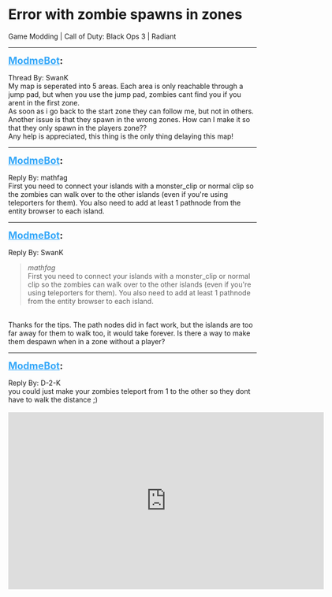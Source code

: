 # Error with zombie spawns in zones
Game Modding | Call of Duty: Black Ops 3 | Radiant

---
<strong style="font-size: 1.4em;"><span style="text-decoration: underline;text-decoration-color: #34a7f9;"><span style="color:#34a7f9;">ModmeBot</span></span>:</strong>

<p>Thread By: SwanK<br />My map is seperated into 5 areas. Each area is only reachable through a jump pad, but when you use the jump pad, zombies cant find you if you arent in the first zone. <br />As soon as i go back to the start zone they can follow me, but not in others. Another issue is that they spawn in the wrong zones. How can I make it so that they only spawn in the players zone??<br />Any help is appreciated, this thing is the only thing delaying this map!</p>

---
<strong style="font-size: 1.4em;"><span style="text-decoration: underline;text-decoration-color: #34a7f9;"><span style="color:#34a7f9;">ModmeBot</span></span>:</strong>

<p>Reply By: mathfag<br />First you need to connect your islands with a monster_clip or normal clip so the zombies can walk over to the other islands (even if you&#39;re using teleporters for them). You also need to add at least 1 pathnode from the entity browser to each island.</p>

---
<strong style="font-size: 1.4em;"><span style="text-decoration: underline;text-decoration-color: #34a7f9;"><span style="color:#34a7f9;">ModmeBot</span></span>:</strong>

<p>Reply By: SwanK<br /><blockquote><em>mathfag</em><br />First you need to connect your islands with a monster_clip or normal clip so the zombies can walk over to the other islands (even if you&#39;re using teleporters for them). You also need to add at least 1 pathnode from the entity browser to each island.</blockquote><br /> Thanks for the tips. The path nodes did in fact work, but the islands are too far away for them to walk too, it would take forever. Is there a way to make them despawn when in a zone without a player?</p>

---
<strong style="font-size: 1.4em;"><span style="text-decoration: underline;text-decoration-color: #34a7f9;"><span style="color:#34a7f9;">ModmeBot</span></span>:</strong>

<p>Reply By: D-2-K<br />you could just make your zombies teleport from 1 to the other so they dont have to walk the distance ;)<br /> <br /><iframe type="text/html" width="640" height="360" src="https://www.youtube.com/embed/_86tluzY5E8" frameborder="0"></iframe></p>
